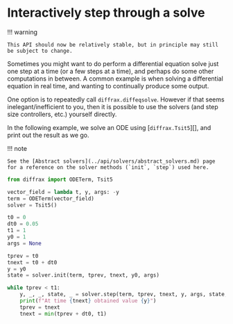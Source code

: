 # Interactively step through a solve

!!! warning

    This API should now be relatively stable, but in principle may still be subject to change.

Sometimes you might want to do perform a differential equation solve just one step at a time (or a few steps at a time), and perhaps do some other computations in between.  A common example is when solving a differential equation in real time, and wanting to continually produce some output.

One option is to repeatedly call `diffrax.diffeqsolve`. However if that seems inelegant/inefficient to you, then it is possible to use the solvers (and step size controllers, etc.) yourself directly.

In the following example, we solve an ODE using [`diffrax.Tsit5`][], and print out the result as we go.

!!! note

    See the [Abstract solvers](../api/solvers/abstract_solvers.md) page for a reference on the solver methods (`init`, `step`) used here.

```python
from diffrax import ODETerm, Tsit5

vector_field = lambda t, y, args: -y
term = ODETerm(vector_field)
solver = Tsit5()

t0 = 0
dt0 = 0.05
t1 = 1
y0 = 1
args = None

tprev = t0
tnext = t0 + dt0
y = y0
state = solver.init(term, tprev, tnext, y0, args)

while tprev < t1:
    y, _, _, state, _ = solver.step(term, tprev, tnext, y, args, state, made_jump=False)
    print(f"At time {tnext} obtained value {y}")
    tprev = tnext
    tnext = min(tprev + dt0, t1)
```
